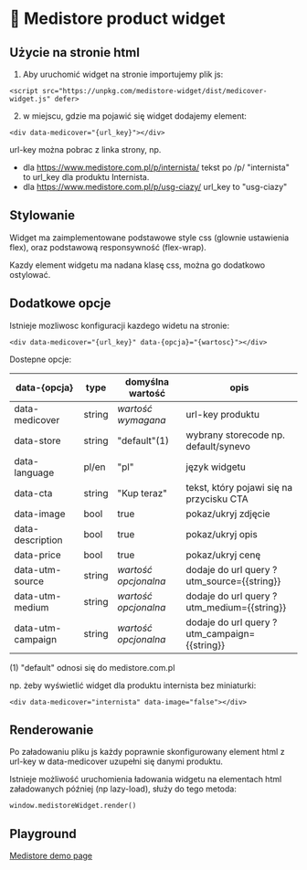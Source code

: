 # 🚀 Medistore product widget

## Użycie na stronie html

1. Aby uruchomić widget na stronie importujemy plik js:

```
<script src="https://unpkg.com/medistore-widget/dist/medicover-widget.js" defer>
```

2. w miejscu, gdzie ma pojawić się widget dodajemy element:

```
<div data-medicover="{url_key}"></div>
```

url-key można pobrac z linka strony, np. 
- dla https://www.medistore.com.pl/p/internista/ tekst po /p/ "internista" to url_key dla produktu Internista.
- dla https://www.medistore.com.pl/p/usg-ciazy/ url_key to "usg-ciazy"

## Stylowanie

Widget ma zaimplementowane podstawowe style css (glownie ustawienia flex), oraz podstawową responsywność (flex-wrap).

Kazdy element widgetu ma nadana klasę css, można go dodatkowo ostylować.

## Dodatkowe opcje

Istnieje mozliwosc konfiguracji kazdego widetu na stronie:

```
<div data-medicover="{url_key}" data-{opcja}="{wartosc}"></div>
```

Dostepne opcje:

|data-{opcja}|type|domyślna wartość|opis|
|---|---|---|---|
|data-medicover|string|*wartość wymagana*|url-key produktu|
|data-store|string|"default"(1)|wybrany storecode np. default/synevo|
|data-language|pl/en|"pl"|język widgetu|
|data-cta|string|"Kup teraz"|tekst, który pojawi się na przycisku CTA|
|data-image|bool|true|pokaz/ukryj zdjęcie|
|data-description|bool|true|pokaz/ukryj opis|
|data-price|bool|true|pokaz/ukryj cenę|
|data-utm-source|string|*wartość opcjonalna*|dodaje do url query ?utm_source={{string}}
|data-utm-medium|string|*wartość opcjonalna*|dodaje do url query ?utm_medium={{string}}
|data-utm-campaign|string|*wartość opcjonalna*|dodaje do url query ?utm_campaign={{string}}

(1) "default" odnosi się do medistore.com.pl


np. żeby wyświetlić widget dla produktu internista bez miniaturki:
```
<div data-medicover="internista" data-image="false"></div>
```

## Renderowanie

Po załadowaniu pliku js każdy poprawnie skonfigurowany element html z url-key w data-medicover uzupełni się danymi produktu.

Istnieje możliwość uruchomienia ładowania widgetu na elementach html załadowanych później (np lazy-load), służy do tego metoda:

```
window.medistoreWidget.render()
```

## Playground

[Medistore demo page](https://playcode.io/1005933)
